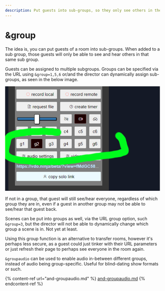 ```yaml
---
description: Put guests into sub-groups, so they only see others in the same group
---
```


# \&group

The idea is, you can put guests of a room into sub-groups. When added to a sub group, those guests will only be able to see and hear others in that same sub group.&#x20;

Guests can be assigned to multiple subgroups. Groups can be specified via the URL using `&group=1,5,6` or/and the director can dynamically assign sub-groups, as seen in the below image.&#x20;

![](<../.gitbook/assets/image (126) (1).png>)

If not in a group, that guest will still see/hear everyone, regardless of which group they are in, even if a guest in another group may not be able to see/hear that guest back.&#x20;

Scenes can be put into groups as well, via the URL group option, such `&group=3`, but the director will not be able to dynamically change which group a scene is in. Not yet at least.&#x20;

Using this group function is an alternative to transfer rooms, however it's perhaps less secure, as a guest could just tinker with their URL parameters or just refresh their page to perhaps see everyone in the room again.

`&groupaudio` can be used to enable audio in-between different groups, instead of audio being group-specific. Useful for blind-dating show formats or such.

{% content-ref url="and-groupaudio.md" %}
[and-groupaudio.md](and-groupaudio.md)
{% endcontent-ref %}
